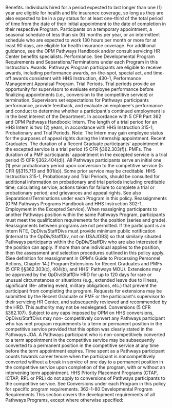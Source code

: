 
Benefits. Individuals hired for a period expected to last longer than one (1) year are eligible for health and life insurance coverage, so long as they are also expected to be in a pay status for at least one-third of the total period of time from the date of their initial appointment to the date of completion in their respective Program. Participants on a temporary appointment, a seasonal schedule of less than six (6) months per year, or an intermittent schedule who are expected to work 130 hours per month or more for at least 90 days, are eligible for health insurance coverage. For additional guidance, see the OPM Pathways Handbook and/or consult servicing HR Center benefits specialists.
Performance. See Developmental Program Requirements and Separations/Terminations under each Program in this Instruction.
Awards. Pathways Program participants are eligible to receive awards, including performance awards, on-the-spot, special act, and time-off awards consistent with HHS Instruction, 430-1, Performance Management Appraisal Program.
Trial Periods. Trial periods provide an opportunity for supervisors to evaluate employee performance before finalizing appointments (i.e., conversion to the competitive service) or termination. Supervisors set expectations for Pathways participants performance, provide feedback, and evaluate an employee's performance and conduct to determine whether a participant's continued employment is in the best interest of the Department.
In accordance with 5 CFR Part 362 and OPM Pathways Handbook:
Intern. The length of a trial period for an HHS Intern is two (2) years, in accordance with HHS Instruction 315-1, Probationary and Trial Periods. Note: The Intern may gain employee status for the purposes of appeal rights during the Internship appointment.
Recent Graduates. The duration of a Recent Graduate participants' appointment in the excepted service is a trial period (5 CFR §362.303(f)).
PMFs. The duration of a PMF participants' appointment in the excepted service is a trial period (5 CFR §362.404(d)).
All Pathways participants serve an initial one (1) year probationary period upon conversion to the competitive service (5 CFR §§315.713 and 801(e)). Some prior service may be creditable.
HHS Instruction 315-1, Probationary and Trial Periods, should be consulted for additional information on probationary and trial periods including creditable time; calculating service; actions taken for failure to complete a trial or probationary period; and grievances and appeal rights.
See also Separations/Terminations under each Program in this policy.
Reassignments (OPM Pathways Programs Handbook and HHS Instruction 302-1, Employment in the Excepted Service). When reassigning participants to another Pathways position within the same Pathways Program, participants must meet the qualification requirements for the position (series and grade). Reassignments between programs are not permitted. If the participant is an Intern NTE, OpDivs/StaffDivs must provide minimum public notification (internal to the OpDiv/StaffDiv, not on USAJOBS) so that similarly situated Pathways participants within the OpDiv/StaffDiv who are also interested in the position can apply. If more than one individual applies to the position, then the assessment and selection procedures outlined in this policy apply. (See definition for reassignment in OPM's Guide to Processing Personnel Actions, Chapter 14.)
Program Extensions for Recent Graduates and PMFs (5 CFR §§362.303(c), 404(b), and HHS' Pathways MOU). Extensions may be approved by the OpDiv/StaffDiv HRD for up to 120 days for rare or unusual circumstances or situations (e.g., extended leave due to illness, significant life- altering event, military obligations, etc.) that prevent the participant from completing the program. Requests for extensions may be submitted by the Recent Graduate or PMF or the participant's supervisor to their servicing HR Center, and subsequently reviewed and recommended by the HRD. This authority may not be redelegated.
Conversions (5 CFR §362.107).
Subject to any caps imposed by OPM on HHS conversions, OpDivs/StaffDivs may non- competitively convert any Pathways participant who has met program requirements to a term or permanent position in the competitive service provided that this option was clearly stated in the Pathways JOA. A Pathways participant who is non-competitively converted to a term appointment in the competitive service may be subsequently converted to a permanent position in the competitive service at any time before the term appointment expires.
Time spent as a Pathways participant counts towards career tenure when the participant is noncompetitively converted without a break in service of one day to a permanent position in the competitive service upon completion of the program, with or without an intervening term appointment.
HHS Priority Placement Programs (CTAP, ICTAP, RPL or PRL) do not apply to conversions of Pathways participants to the competitive service.
See Conversions under each Program in this policy for specific program requirements.
362-1-80  Developmental Program Requirements
This section covers the development requirements of all Pathways Programs, except where otherwise specified:
